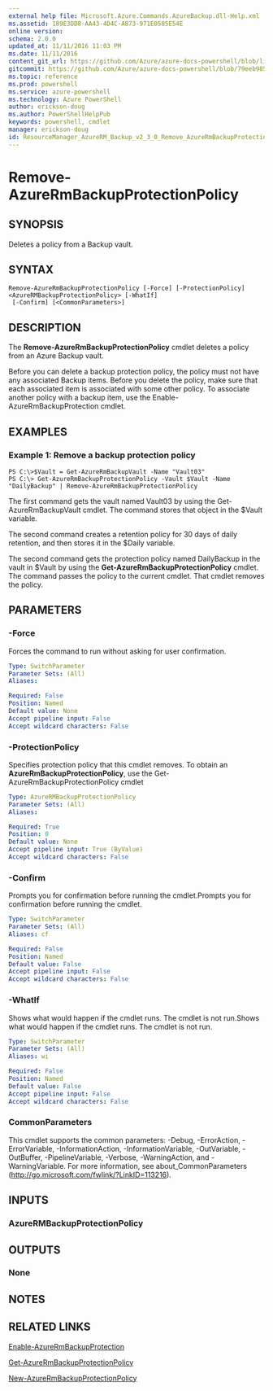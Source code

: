 ```yaml
---
external help file: Microsoft.Azure.Commands.AzureBackup.dll-Help.xml
ms.assetid: 189E3DD8-AA43-4D4C-A873-971E0585E54E
online version: 
schema: 2.0.0
updated_at: 11/11/2016 11:03 PM
ms.date: 11/11/2016
content_git_url: https://github.com/Azure/azure-docs-powershell/blob/live/azureps-cmdlets-docs/ResourceManager/AzureRM.Backup/v2.3.0/Remove-AzureRmBackupProtectionPolicy.md
gitcommit: https://github.com/Azure/azure-docs-powershell/blob/79eeb985ea480979357fb4695832a0c3d29a48bf/azureps-cmdlets-docs/ResourceManager/AzureRM.Backup/v2.3.0/Remove-AzureRmBackupProtectionPolicy.md
ms.topic: reference
ms.prod: powershell
ms.service: azure-powershell
ms.technology: Azure PowerShell
author: erickson-doug
ms.author: PowerShellHelpPub
keywords: powershell, cmdlet
manager: erickson-doug
id: ResourceManager_AzureRM_Backup_v2_3_0_Remove_AzureRmBackupProtectionPolicy_md
---
```


# Remove-AzureRmBackupProtectionPolicy

## SYNOPSIS
Deletes a policy from a Backup vault.

## SYNTAX

```
Remove-AzureRmBackupProtectionPolicy [-Force] [-ProtectionPolicy] <AzureRMBackupProtectionPolicy> [-WhatIf]
 [-Confirm] [<CommonParameters>]
```

## DESCRIPTION
The **Remove-AzureRmBackupProtectionPolicy** cmdlet deletes a policy from an Azure Backup vault.

Before you can delete a backup protection policy, the policy must not have any associated Backup items.
Before you delete the policy, make sure that each associated item is associated with some other policy.
To associate another policy with a backup item, use the Enable-AzureRmBackupProtection cmdlet.

## EXAMPLES

### Example 1: Remove a backup protection policy
```
PS C:\>$Vault = Get-AzureRmBackupVault -Name "Vault03"
PS C:\> Get-AzureRmBackupProtectionPolicy -Vault $Vault -Name "DailyBackup" | Remove-AzureRmBackupProtectionPolicy
```

The first command gets the vault named Vault03 by using the Get-AzureRmBackupVault cmdlet.
The command stores that object in the $Vault variable.

The second command creates a retention policy for 30 days of daily retention, and then stores it in the $Daily variable.

The second command gets the protection policy named DailyBackup in the vault in $Vault by using the **Get-AzureRmBackupProtectionPolicy** cmdlet.
The command passes the policy to the current cmdlet.
That cmdlet removes the policy.

## PARAMETERS

### -Force
Forces the command to run without asking for user confirmation.

```yaml
Type: SwitchParameter
Parameter Sets: (All)
Aliases: 

Required: False
Position: Named
Default value: None
Accept pipeline input: False
Accept wildcard characters: False
```

### -ProtectionPolicy
Specifies protection policy that this cmdlet removes.
To obtain an **AzureRmBackupProtectionPolicy**, use the Get-AzureRmBackupProtectionPolicy cmdlet

```yaml
Type: AzureRMBackupProtectionPolicy
Parameter Sets: (All)
Aliases: 

Required: True
Position: 0
Default value: None
Accept pipeline input: True (ByValue)
Accept wildcard characters: False
```

### -Confirm
Prompts you for confirmation before running the cmdlet.Prompts you for confirmation before running the cmdlet.

```yaml
Type: SwitchParameter
Parameter Sets: (All)
Aliases: cf

Required: False
Position: Named
Default value: False
Accept pipeline input: False
Accept wildcard characters: False
```

### -WhatIf
Shows what would happen if the cmdlet runs.
The cmdlet is not run.Shows what would happen if the cmdlet runs.
The cmdlet is not run.

```yaml
Type: SwitchParameter
Parameter Sets: (All)
Aliases: wi

Required: False
Position: Named
Default value: False
Accept pipeline input: False
Accept wildcard characters: False
```

### CommonParameters
This cmdlet supports the common parameters: -Debug, -ErrorAction, -ErrorVariable, -InformationAction, -InformationVariable, -OutVariable, -OutBuffer, -PipelineVariable, -Verbose, -WarningAction, and -WarningVariable. For more information, see about_CommonParameters (http://go.microsoft.com/fwlink/?LinkID=113216).

## INPUTS

### AzureRMBackupProtectionPolicy

## OUTPUTS

### None

## NOTES

## RELATED LINKS

[Enable-AzureRmBackupProtection](xref:ResourceManager/AzureRM.Backup/v2.3.0/Enable-AzureRmBackupProtection.md)

[Get-AzureRmBackupProtectionPolicy](xref:ResourceManager/AzureRM.Backup/v2.3.0/Get-AzureRmBackupProtectionPolicy.md)

[New-AzureRmBackupProtectionPolicy](xref:ResourceManager/AzureRM.Backup/v2.3.0/New-AzureRmBackupProtectionPolicy.md)



